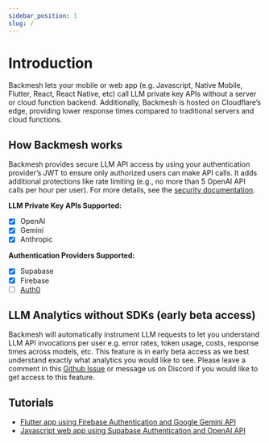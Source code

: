 ```yaml
---
sidebar_position: 1
slug: /
---
```


# Introduction

Backmesh lets your mobile or web app (e.g. Javascript, Native Mobile, Flutter, React, React Native, etc) call LLM private key APIs without a server or cloud function backend. Additionally, Backmesh is hosted on Cloudflare’s edge, providing lower response times compared to traditional servers and cloud functions.

## How Backmesh works

Backmesh provides secure LLM API access by using your authentication provider’s JWT to ensure only authorized users can make API calls. It adds additional protections like rate limiting (e.g., no more than 5 OpenAI API calls per hour per user). For more details, see the [security documentation](/docs/security).

**LLM Private Key APIs Supported:**

- [x] OpenAI
- [x] Gemini
- [x] Anthropic

**Authentication Providers Supported:**

- [x] Supabase
- [x] Firebase
- [ ] [Auth0](https://github.com/backmesh/backmesh/issues/3)

## LLM Analytics without SDKs (early beta access)

Backmesh will automatically instrument LLM requests to let you understand LLM API invocations per user e.g. error rates, token usage, costs, response times across models, etc. This feature is in early beta access as we best understand exactly what analytics you would like to see. Please leave a comment in this [Github Issue](https://github.com/backmesh/backmesh/issues/4) or message us on Discord if you would like to get access to this feature.

## Tutorials

- [Flutter app using Firebase Authentication and Google Gemini API](/docs/firebase)
- [Javascript web app using Supabase Authentication and OpenAI API](/docs/supabase)
